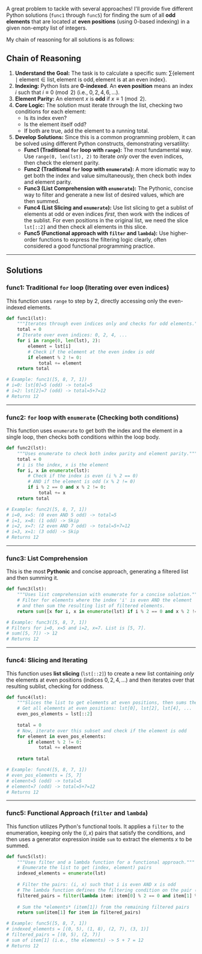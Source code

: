 A great problem to tackle with several approaches\! I'll provide five different Python solutions (`func1` through `func5`) for finding the sum of all **odd elements** that are located at **even positions** (using 0-based indexing) in a given non-empty list of integers.

My chain of reasoning for all solutions is as follows:

## Chain of Reasoning

1.  **Understand the Goal:** The task is to calculate a specific sum: $\sum \{ \text{element} \mid \text{element} \in \text{list}, \text{element is odd}, \text{element is at an even index} \}$.
2.  **Indexing:** Python lists are **0-indexed**. An **even position** means an index $i$ such that $i \equiv 0 \pmod 2$ (i.e., $0, 2, 4, 6, \dots$).
3.  **Element Parity:** An element $x$ is **odd** if $x \equiv 1 \pmod 2$.
4.  **Core Logic:** The solution must iterate through the list, checking two conditions for each element:
      * Is its index even?
      * Is the element itself odd?
      * If both are true, add the element to a running total.
5.  **Develop Solutions:** Since this is a common programming problem, it can be solved using different Python constructs, demonstrating versatility:
      * **Func1 (Traditional `for` loop with `range`):** The most fundamental way. Use `range(0, len(lst), 2)` to iterate *only* over the even indices, then check the element parity.
      * **Func2 (Traditional `for` loop with `enumerate`):** A more idiomatic way to get both the index and value simultaneously, then check both index and element parity.
      * **Func3 (List Comprehension with `enumerate`):** The Pythonic, concise way to filter and generate a new list of desired values, which are then summed.
      * **Func4 (List Slicing and `enumerate`):** Use list slicing to get a sublist of elements at odd or even indices *first*, then work with the indices of the sublist. For even positions in the original list, we need the slice `lst[::2]` and then check all elements in this slice.
      * **Func5 (Functional approach with `filter` and `lambda`):** Use higher-order functions to express the filtering logic clearly, often considered a good functional programming practice.

-----

## Solutions

### func1: Traditional `for` loop (Iterating over even indices)

This function uses `range` to step by 2, directly accessing only the even-indexed elements.

```python
def func1(lst):
    """Iterates through even indices only and checks for odd elements."""
    total = 0
    # Iterate over even indices: 0, 2, 4, ...
    for i in range(0, len(lst), 2):
        element = lst[i]
        # Check if the element at the even index is odd
        if element % 2 != 0:
            total += element
    return total

# Example: func1([5, 8, 7, 1])
# i=0: lst[0]=5 (odd) -> total=5
# i=2: lst[2]=7 (odd) -> total=5+7=12
# Returns 12
```

-----

### func2: `for` loop with `enumerate` (Checking both conditions)

This function uses `enumerate` to get both the index and the element in a single loop, then checks both conditions within the loop body.

```python
def func2(lst):
    """Uses enumerate to check both index parity and element parity."""
    total = 0
    # i is the index, x is the element
    for i, x in enumerate(lst):
        # Check if the index is even (i % 2 == 0)
        # AND if the element is odd (x % 2 != 0)
        if i % 2 == 0 and x % 2 != 0:
            total += x
    return total

# Example: func2([5, 8, 7, 1])
# i=0, x=5: (0 even AND 5 odd) -> total=5
# i=1, x=8: (1 odd) -> Skip
# i=2, x=7: (2 even AND 7 odd) -> total=5+7=12
# i=3, x=1: (3 odd) -> Skip
# Returns 12
```

-----

### func3: List Comprehension

This is the most **Pythonic** and concise approach, generating a filtered list and then summing it.

```python
def func3(lst):
    """Uses list comprehension with enumerate for a concise solution."""
    # Filter for elements where the index 'i' is even AND the element 'x' is odd,
    # and then sum the resulting list of filtered elements.
    return sum([x for i, x in enumerate(lst) if i % 2 == 0 and x % 2 != 0])

# Example: func3([5, 8, 7, 1])
# Filters for i=0, x=5 and i=2, x=7. List is [5, 7].
# sum([5, 7]) -> 12
# Returns 12
```

-----

### func4: Slicing and Iterating

This function uses **list slicing** (`lst[::2]`) to create a new list containing *only* the elements at even positions (indices $0, 2, 4, \dots$) and then iterates over that resulting sublist, checking for oddness.

```python
def func4(lst):
    """Slices the list to get elements at even positions, then sums the odd ones."""
    # Get all elements at even positions: lst[0], lst[2], lst[4], ...
    even_pos_elements = lst[::2]
    
    total = 0
    # Now, iterate over this subset and check if the element is odd
    for element in even_pos_elements:
        if element % 2 != 0:
            total += element
            
    return total

# Example: func4([5, 8, 7, 1])
# even_pos_elements = [5, 7]
# element=5 (odd) -> total=5
# element=7 (odd) -> total=5+7=12
# Returns 12
```

-----

### func5: Functional Approach (`filter` and `lambda`)

This function utilizes Python's functional tools. It applies a `filter` to the enumeration, keeping only the $(i, x)$ pairs that satisfy the conditions, and then uses a generator expression inside `sum` to extract the elements $x$ to be summed.

```python
def func5(lst):
    """Uses filter and a lambda function for a functional approach."""
    # Enumerate the list to get (index, element) pairs
    indexed_elements = enumerate(lst)
    
    # Filter the pairs: (i, x) such that i is even AND x is odd
    # The lambda function defines the filtering condition on the pair (i, x)
    filtered_pairs = filter(lambda item: item[0] % 2 == 0 and item[1] % 2 != 0, indexed_elements)
    
    # Sum the *elements* (item[1]) from the remaining filtered pairs
    return sum(item[1] for item in filtered_pairs)

# Example: func5([5, 8, 7, 1])
# indexed_elements = [(0, 5), (1, 8), (2, 7), (3, 1)]
# filtered_pairs = [(0, 5), (2, 7)]
# sum of item[1] (i.e., the elements) -> 5 + 7 = 12
# Returns 12
```